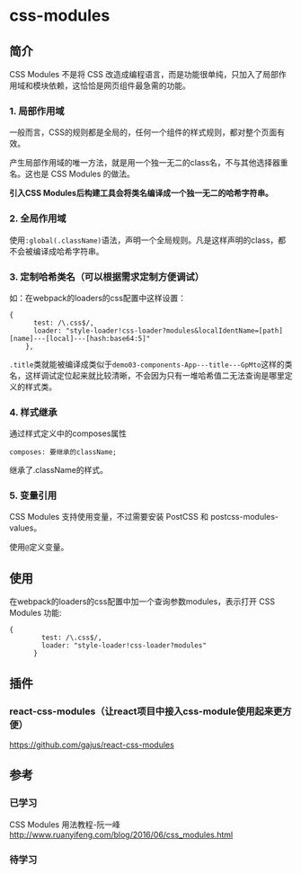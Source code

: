 # css-modules
## 简介
CSS Modules 不是将 CSS 改造成编程语言，而是功能很单纯，只加入了局部作用域和模块依赖，这恰恰是网页组件最急需的功能。

### 1. 局部作用域
一般而言，CSS的规则都是全局的，任何一个组件的样式规则，都对整个页面有效。

产生局部作用域的唯一方法，就是用一个独一无二的class名，不与其他选择器重名。这也是 CSS Modules 的做法。

**引入CSS Modules后构建工具会将类名编译成一个独一无二的哈希字符串。**

### 2. 全局作用域
使用`:global(.className)`语法，声明一个全局规则。凡是这样声明的class，都不会被编译成哈希字符串。

### 3. 定制哈希类名（可以根据需求定制方便调试）

如：在webpack的loaders的css配置中这样设置：

```
{
      test: /\.css$/,
      loader: "style-loader!css-loader?modules&localIdentName=[path][name]---[local]---[hash:base64:5]"
    },
```

`.title`类就能被编译成类似于`demo03-components-App---title---GpMto`这样的类名，这样调试定位起来就比较清晰，不会因为只有一堆哈希值二无法查询是哪里定义的样式类。

### 4. 样式继承

通过样式定义中的composes属性
```
composes: 要继承的className;
```

继承了.className的样式。

### 5. 变量引用

CSS Modules 支持使用变量，不过需要安装 PostCSS 和 postcss-modules-values。

使用`@`定义变量。


## 使用

在webpack的loaders的css配置中加一个查询参数modules，表示打开 CSS Modules 功能:

```
{
        test: /\.css$/,
        loader: "style-loader!css-loader?modules"
      }
```

## 插件

### react-css-modules（让react项目中接入css-module使用起来更方便）
https://github.com/gajus/react-css-modules

## 参考
### 已学习
CSS Modules 用法教程-阮一峰
http://www.ruanyifeng.com/blog/2016/06/css_modules.html

### 待学习